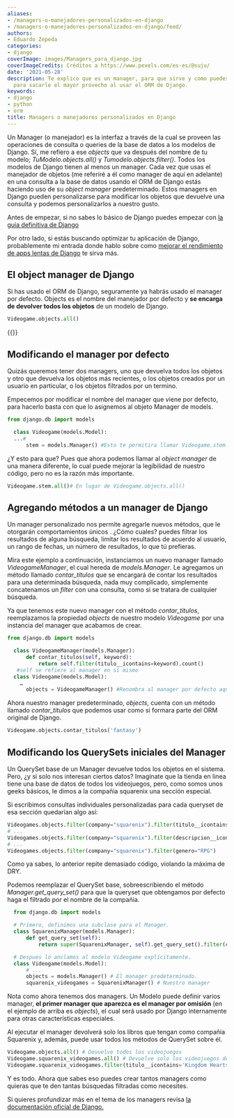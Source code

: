 ```yaml
---
aliases:
- /managers-o-manejadores-personalizados-en-django
- /managers-o-manejadores-personalizados-en-django/feed/
authors:
- Eduardo Zepeda
categories:
- django
coverImage: images/Managers_para_django.jpg
coverImageCredits: Créditos a https://www.pexels.com/es-es/@suju/
date: '2021-05-28'
description: Te explico que es un manager, para que sirve y como puedes crear y personalizarlos
  para sacarle el mayor provecho al usar el ORM de Django.
keywords:
- django
- python
- orm
title: Managers o manejadores personalizados en Django
---
```


Un Manager (o manejador) es la interfaz a través de la cual se proveen las operaciones de consulta o queries de la base de datos a los modelos de Django. Sí, me refiero a ese _objects_ que va después del nombre de tu modelo; _TuModelo.objects.all()_ y _Tumodelo.objects.filter()_. Todos los modelos de Django tienen al menos un manager. Cada vez que usas el manejador de objetos (me referiré a él como manager de aquí en adelante) en una consulta a la base de datos usando el ORM de Django estás haciendo uso de su _object manager_ predeterminado. Estos managers en Django pueden personalizarse para modificar los objetos que devuelve una consulta y podemos personalizarlos a nuestro gusto.

Antes de empezar, si no sabes lo básico de Django puedes empezar con [la guia definitiva de Django](/es/la-guia-definitiva-de-django/)

Por otro lado, si estás buscando optimizar tu aplicación de Django, probablemente mi entrada donde hablo sobre como [mejorar el rendimiento de apps lentas de Django](/es/como-escalar-django-para-manejar-millones-de-vistas/) te sirva más.

## El object manager de Django

Si has usado el ORM de Django, seguramente ya habrás usado el manager por defecto. Objects es el nombre del manejador por defecto y **se encarga de devolver todos los objetos** de un modelo de Django.

```python
Videogame.objects.all()
```

{{<ad>}}

## Modificando el manager por defecto

Quizás queremos tener dos managers, uno que devuelva todos los objetos y otro que devuelva los objetos más recientes, o los objetos creados por un usuario en particular, o los objetos filtrados por un termino.

Empecemos por modificar el nombre del manager que viene por defecto, para hacerlo basta con que lo asignemos al objeto Manager de models.

```python
from django.db import models

  class Videogame(models.Model):
  ...#
      stem = models.Manager() #Esto te permitira llamar Videogame.stem.all() en lugar de Videogame.objects.all()
```

¿Y esto para que? Pues que ahora podemos llamar al _object manager_ de una manera diferente, lo cual puede mejorar la legibilidad de nuestro código, pero no es la razón más importante.

```python
Videogame.stem.all()# En lugar de Videogame.objects.all()
```

## Agregando métodos a un manager de Django

Un manager personalizado nos permite agregarle nuevos métodos, que le otorgarán comportamientos únicos . ¿Cómo cuales? puedes filtrar los resultados de alguna búsqueda, limitar los resultados de acuerdo al usuario, un rango de fechas, un número de resultados, lo que tú prefieras.

Mira este ejemplo a continuación, instanciamos un nuevo manager llamado _VideogameManager_, el cual hereda de _models.Manager_. Le agregamos un método llamado _contar\_títulos_ que se encargará de contar los resultados para una determinada búsqueda, nada muy complicado, simplemente concatenamos un _filter_ con una consulta, como si se tratara de cualquier búsqueda.

Ya que tenemos este nuevo manager con el método _contar\_titulos_, reemplazamos la propiedad _objects_ de nuestro modelo _Videogame_ por una instancia del manager que acabamos de crear.

```python
from django.db import models

  class VideogameManager(models.Manager):
      def contar_titulos(self, keyword):
          return self.filter(titulo__icontains=keyword).count()
   #self se refiere al manager en sí mismo
  class Videogame(models.Model):
    …
      objects = VideogameManager() #Renombra al manager por defecto aquí se usa objects para ser consistente
```

Ahora nuestro manager predeterminado, _objects_, cuenta con un método llamado _contar\_titulos_ que podemos usar como si formara parte del ORM original de Django.

```python
Videogame.objects.contar_titulos('fantasy')
```

## Modificando los QuerySets iniciales del Manager

Un QuerySet base de un Manager devuelve todos los objetos en el sistema. Pero, ¿y si solo nos interesan ciertos datos? Imagínate que la tienda en linea tiene una base de datos de todos los videojuegos, pero, como somos unos geeks básicos, le dimos a la compañia squarenix una sección especial.

Si escribimos consultas individuales personalizadas para cada queryset de esa sección quedarían algo así:

```python
Videogames.objects.filter(company="squarenix").filter(titulo__icontains="Fantasy")
# ...
Videogames.objects.filter(company="squarenix").filter(descripcion__icontains="Aventura")
# ...
Videogames.objects.filter(company="squarenix").filter(genero="RPG")
```

Como ya sabes, lo anterior repite demasiado código, violando la máxima de DRY.

Podemos reemplazar el QuerySet base, sobreescribiendo el método _Manager.get\_query\_set()_ para que la queryset que obtengamos por defecto haga el filtrado por el nombre de la compañia.

```python
  from django.db import models

  # Primero, definimos una subclase para el Manager.
  class SquarenixManager(models.Manager):
      def get_query_set(self):
          return super(SquarenixManager, self).get_query_set().filter(company='squarenix')

  # Despues lo anclamos al modelo Videogame explícitamente.
  class Videogame(models.Model):
      # ...
      objects = models.Manager() # El manager predeterminado.
      squarenix_videogames = SquarenixManager() # Nuestro manager
```

Nota como ahora tenemos dos managers. Un Modelo puede definir varios manager, **el primer manager que aparezca es el manager por omisión** (en el ejemplo de arriba es _objects_), el cual será usado por Django internamente para otras características especiales.

Al ejecutar el manager devolverá solo los libros que tengan como compañia Squarenix y, además, puede usar todos los métodos de QuerySet sobre él.

```python
Videogame.objects.all() # Devuelve todos los videojuegos
Videogame.squarenix_videogames.all() # Devuelve solo los videojuegos de squarenix
Videogame.squarenix_videogames.filter(titulo__icontains='Kingdom Hearts') #Devuelve los videojuegos de squarenix cuyo título contenga Kingdom Hearts
```

Y es todo. Ahora que sabes eso puedes crear tantos managers como quieras que te den tantas búsquedas filtradas como necesites.

Si quieres profundizar más en el tema de los managers revisa [la documentación oficial de Django.](https://docs.djangoproject.com/en/3.2/topics/db/managers/)
